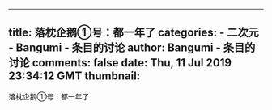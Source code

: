 
---
title: 落枕企鹅①号：都一年了
categories: 
    - 二次元
    - Bangumi - 条目的讨论
author: Bangumi - 条目的讨论
comments: false
date: Thu, 11 Jul 2019 23:34:12 GMT
thumbnail: 
---

<div>   
落枕企鹅①号：都一年了  
</div>
            